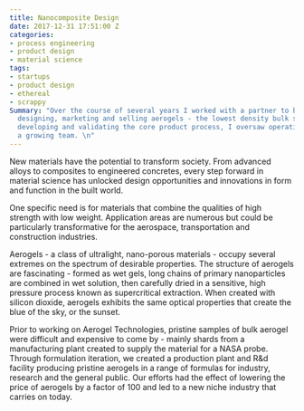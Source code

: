 ```yaml
---
title: Nanocomposite Design
date: 2017-12-31 17:51:00 Z
categories:
- process engineering
- product design
- material science
tags:
- startups
- product design
- ethereal
- scrappy
Summary: "Over the course of several years I worked with a partner to build a startup
  designing, marketing and selling aerogels - the lowest density bulk solids. After
  developing and validating the core product process, I oversaw operations and coordinated
  a growing team. \n"
---
```


New materials have the potential to transform society. From advanced alloys to composites to engineered concretes, every step forward in material science has unlocked design opportunities and innovations in form and function in the built world. 

One specific need is for materials that combine the qualities of high strength with low weight. Application areas are numerous but could be particularly transformative for the aerospace, transportation and construction industries.

Aerogels - a class of ultralight, nano-porous materials - occupy several extremes on the spectrum of desirable properties. The structure of aerogels are fascinating - formed as wet gels, long chains of primary nanoparticles are combined in wet solution, then carefully dried in a sensitive, high pressure process known as supercritical extraction. When created with silicon dioxide, aerogels exhibits the same optical properties that create the blue of the sky, or the sunset. 

Prior to working on Aerogel Technologies, pristine samples of bulk aerogel were difficult and expensive to come by - mainly shards from a manufacturing plant created to supply the material for a  NASA probe. Through formulation iteration, we created a production plant and R&d facility producing pristine aerogels in a range of formulas for industry, research and the general public. Our efforts had the effect of lowering the price of aerogels by a factor of 100 and led to a new niche industry that carries on today.